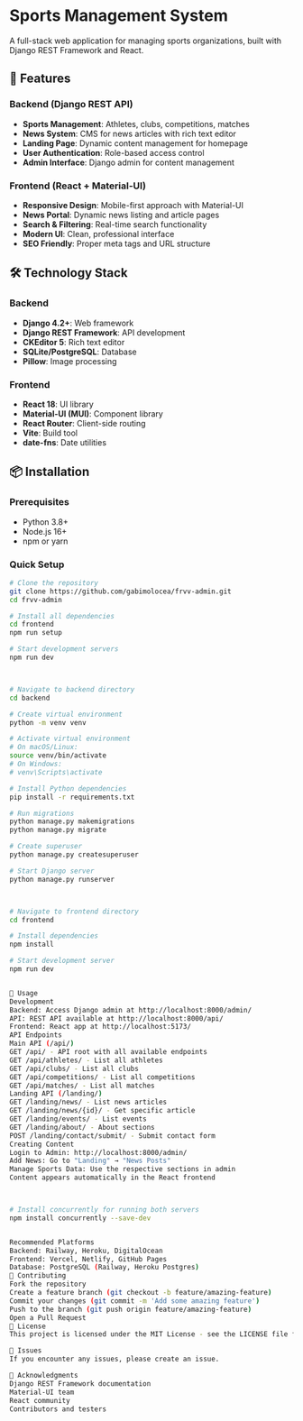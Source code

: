 # Sports Management System

A full-stack web application for managing sports organizations, built with Django REST Framework and React.

## 🚀 Features

### Backend (Django REST API)
- **Sports Management**: Athletes, clubs, competitions, matches
- **News System**: CMS for news articles with rich text editor
- **Landing Page**: Dynamic content management for homepage
- **User Authentication**: Role-based access control
- **Admin Interface**: Django admin for content management

### Frontend (React + Material-UI)
- **Responsive Design**: Mobile-first approach with Material-UI
- **News Portal**: Dynamic news listing and article pages
- **Search & Filtering**: Real-time search functionality
- **Modern UI**: Clean, professional interface
- **SEO Friendly**: Proper meta tags and URL structure

## 🛠️ Technology Stack

### Backend
- **Django 4.2+**: Web framework
- **Django REST Framework**: API development
- **CKEditor 5**: Rich text editor
- **SQLite/PostgreSQL**: Database
- **Pillow**: Image processing

### Frontend
- **React 18**: UI library
- **Material-UI (MUI)**: Component library
- **React Router**: Client-side routing
- **Vite**: Build tool
- **date-fns**: Date utilities

## 📦 Installation

### Prerequisites
- Python 3.8+
- Node.js 16+
- npm or yarn

### Quick Setup
```bash
# Clone the repository
git clone https://github.com/gabimolocea/frvv-admin.git
cd frvv-admin

# Install all dependencies
cd frontend
npm run setup

# Start development servers
npm run dev



# Navigate to backend directory
cd backend

# Create virtual environment
python -m venv venv

# Activate virtual environment
# On macOS/Linux:
source venv/bin/activate
# On Windows:
# venv\Scripts\activate

# Install Python dependencies
pip install -r requirements.txt

# Run migrations
python manage.py makemigrations
python manage.py migrate

# Create superuser
python manage.py createsuperuser

# Start Django server
python manage.py runserver



# Navigate to frontend directory
cd frontend

# Install dependencies
npm install

# Start development server
npm run dev


🚀 Usage
Development
Backend: Access Django admin at http://localhost:8000/admin/
API: REST API available at http://localhost:8000/api/
Frontend: React app at http://localhost:5173/
API Endpoints
Main API (/api/)
GET /api/ - API root with all available endpoints
GET /api/athletes/ - List all athletes
GET /api/clubs/ - List all clubs
GET /api/competitions/ - List all competitions
GET /api/matches/ - List all matches
Landing API (/landing/)
GET /landing/news/ - List news articles
GET /landing/news/{id}/ - Get specific article
GET /landing/events/ - List events
GET /landing/about/ - About sections
POST /landing/contact/submit/ - Submit contact form
Creating Content
Login to Admin: http://localhost:8000/admin/
Add News: Go to "Landing" → "News Posts"
Manage Sports Data: Use the respective sections in admin
Content appears automatically in the React frontend



# Install concurrently for running both servers
npm install concurrently --save-dev


Recommended Platforms
Backend: Railway, Heroku, DigitalOcean
Frontend: Vercel, Netlify, GitHub Pages
Database: PostgreSQL (Railway, Heroku Postgres)
🤝 Contributing
Fork the repository
Create a feature branch (git checkout -b feature/amazing-feature)
Commit your changes (git commit -m 'Add some amazing feature')
Push to the branch (git push origin feature/amazing-feature)
Open a Pull Request
📝 License
This project is licensed under the MIT License - see the LICENSE file for details.

🐛 Issues
If you encounter any issues, please create an issue.

🙏 Acknowledgments
Django REST Framework documentation
Material-UI team
React community
Contributors and testers